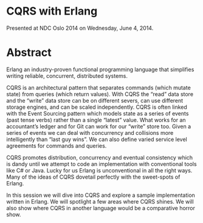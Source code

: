 CQRS with Erlang
================

Presented at NDC Oslo 2014 on Wednesday, June 4, 2014.

Abstract
========
Erlang an industry-proven functional programming language that simplifies writing reliable, concurrent, distributed systems.

CQRS is an architectural pattern that separates commands (which mutate state) from queries (which return values). With CQRS the “read” data store and the “write” data store can be on different severs, can use different storage engines, and can be scaled independently. CQRS is often linked with the Event Sourcing pattern which models state as a series of events (past tense verbs) rather than a single “latest” value. What works for an accountant’s ledger and for Git can work for our “write” store too. Given a series of events we can deal with concurrency and collisions more intelligently than “last guy wins”. We can also define varied service level agreements for commands and queries.

CQRS promotes distribution, concurrency and eventual consistency which is dandy until we attempt to code an implementation with conventional tools like C# or Java. Lucky for us Erlang is unconventional in all the right ways. Many of the ideas of CQRS dovetail perfectly with the sweet-spots of Erlang.

In this session we will dive into CQRS and explore a sample implementation written in Erlang. We will spotlight a few areas where CQRS shines. We will also show where CQRS in another language would be a comparative horror show.
